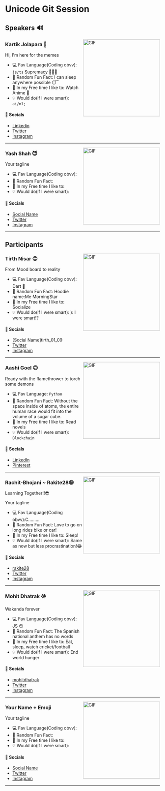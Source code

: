 # Unicode Git Session

## Speakers 🔊

<!-- INSERT a RANDOM Image/Gif -->
<img alt="GIF" align="right" height="250" src="https://media.tenor.com/DX9o8Spwg5wAAAAM/chopper-tonytony.gif">

<!-- Enter your NAME and a recent fav Emoji -->

### Kartik Jolapara 🫠

<!-- Enter a TAGLINE -->

Hi, I'm here for the memes

<!-- Enter the STUFF -->

-   💻 Fav Language(Coding obvv): `js/ts` Supremacy 🙏🏻🛐
-   🤔 Random Fun Fact: I can sleep anywhere possible 😴
-   🤩 In my Free time I like to: Watch Anime 🖤
-   💡 Would do(if I were smart): `ai/ml;`

#### 🔗 Socials

-   [Linkedin](https://www.linkedin.com/in/kartikjolapara)
-   [Twitter](https://www.twitter.com/codingmickey)
-   [Instagram](https://www.instagram.com/kartik.jolapara)

<hr />
<!-- PASTE YOUR INFO HERE -->

<!-- INSERT a RANDOM Image/Gif -->
<img alt="GIF" align="right" height="250" src="https://media.tenor.com/tCjTgmOJZYcAAAAM/zragon-infinity-yuji-itadori.gif">

<!-- Enter your NAME and a recent fav Emoji -->

### Yash Shah 😈

<!-- Enter a TAGLINE -->

Your tagline

<!-- Enter the STUFF -->

-   💻 Fav Language(Coding obvv):
-   🤔 Random Fun Fact:
-   🤩 In my Free time I like to:
-   💡 Would do(if I were smart):

#### 🔗 Socials

-   [Social Name](Link)
-   [Twitter](https://www.twitter.com/codingmickey)
-   [Instagram](https://www.instagram.com/kartik.jolapara)

<hr />

## Participants

<!-- INSERT a RANDOM Image/Gif -->
<img alt="GIF" align="right" height="250" src="https://outofschool.club/wp-content/uploads/2015/02/insert-image-here.jpg">

<!-- Enter your NAME and a recent fav Emoji -->

### Tirth Nisar 😊

<!-- Enter a TAGLINE -->

From Mood board to reality

<!-- Enter the STUFF -->

-   💻 Fav Language(Coding obvv): Dart 🎯
-   🤔 Random Fun Fact: Hoodie name:Me MorningStar
-   🤩 In my Free time I like to: Socialize
-   💡 Would do(if I were smart): ): I were smart!?

#### 🔗 Socials

-   [Social Name]tirth_01_09
-   [Twitter](https://www.twitter.com/tirthnisar)
-   [Instagram](https://www.instagram.com/tirth_01_09)
<hr />
<!-- INSERT a RANDOM Image/Gif -->
<img alt="GIF" align="right" height="250" src="https://media.giphy.com/media/pI2paNxecnUNW/giphy.gif">

<!-- Enter your NAME and a recent fav Emoji -->

### Aashi Goel 🙃

<!-- Enter a TAGLINE -->

Ready with the flamethrower to torch some demons

<!-- Enter the STUFF -->
- 💻 Fav Language: `Python` 
- 🤔 Random Fun Fact: Without the space inside of atoms, the entire human race would fit into the volume of a sugar cube.
- 🤩 In my Free time I like to: Read novels
- 💡 Would do(if I were smart): `Blockchain`
#### 🔗 Socials 
- [LinkedIn](http://www.linkedin.com/in/aashi-goel-6a767a225/)
- [Pinterest](https://pin.it/1jgqsX7)
<hr />
<!-- PASTE YOUR INFO HERE -->
<!-- INSERT a RANDOM Image/Gif -->
<img alt="GIF" align="right" height="250" src="https://media.tenor.com/6_t5qw9iSrYAAAAC/ross-im-fine.gif">

<!-- Enter your NAME and a recent fav Emoji -->

### Rachit-Bhojani ~ Rakite28😁

<!-- Enter a TAGLINE -->
Learning Together!!😎

Your tagline

<!-- Enter the STUFF -->
- 💻 Fav Language(Coding obvv):C......... 
- 🤔 Random Fun Fact: Love to go on long rides bike or car!
- 🤩 In my Free time I like to: Sleep!
- 💡 Would do(if I were smart): Same as now but less procrastination!😂
#### 🔗 Socials 
- [rakite28](https://www.github.com/rakite28)
- [Twitter](https://www.twitter.com/rakite28)
- [Instagram](https://www.instagram.com/rakite28)

<hr />

<!-- INSERT a RANDOM Image/Gif -->
<img alt="GIF" align="right" height="250" src="https://media.tenor.com/IvTJhDExJGAAAAAC/me-and-the-boys-meme.gif">

<!-- Enter your NAME and a recent fav Emoji -->
### Mohit Dhatrak 🪅

<!-- Enter a TAGLINE -->
Wakanda forever

<!-- Enter the STUFF -->

-   💻 Fav Language(Coding obvv): JS 😏
-   🤔 Random Fun Fact: The Spanish national anthem has no words
-   🤩 In my Free time I like to: Eat, sleep, watch cricket/football
-   💡 Would do(if I were smart): End world hunger

#### 🔗 Socials

-   [mohitdhatrak](https://mohitdhatrak.bio.link)
-   [Twitter](https://twitter.com/mohitdhatrak)
-   [Instagram](https://www.instagram.com/dhatrakmohit)

<hr />

<!-- INSERT a RANDOM Image/Gif -->
<img alt="GIF" align="right" height="250" src="https://outofschool.club/wp-content/uploads/2015/02/insert-image-here.jpg">

<!-- Enter your NAME and a recent fav Emoji -->

### Your Name + Emoji

<!-- Enter a TAGLINE -->

Your tagline

<!-- Enter the STUFF -->

-   💻 Fav Language(Coding obvv):
-   🤔 Random Fun Fact:
-   🤩 In my Free time I like to:
-   💡 Would do(if I were smart):

#### 🔗 Socials

-   [Social Name](Link)
-   [Twitter](https://www.twitter.com/codingmickey)
-   [Instagram](https://www.instagram.com/kartik.jolapara)

<hr />
<!-- PASTE YOUR INFO HERE -->
